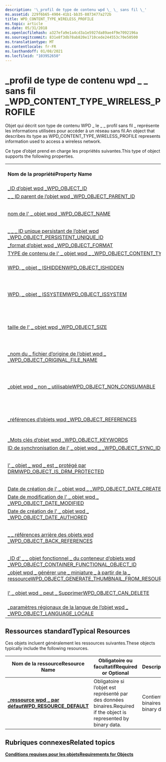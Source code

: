 ```yaml
---
description: '\_profil de type de contenu wpd \_ \_ sans fil \_'
ms.assetid: 229f6b65-4904-41b1-bb35-8873477a272b
title: WPD_CONTENT_TYPE_WIRELESS_PROFILE
ms.topic: article
ms.date: 05/31/2018
ms.openlocfilehash: a327efa9e1a4cd3a1e5927da89ae4f9e7092196a
ms.sourcegitcommit: 831e8f3db78ab820e1710cede244553c70e50500
ms.translationtype: MT
ms.contentlocale: fr-FR
ms.lasthandoff: 01/08/2021
ms.locfileid: "103952650"
---
```

# <a name="wpd_content_type_wireless_profile"></a><span data-ttu-id="dedcc-103">\_profil de type de contenu wpd \_ \_ sans fil \_</span><span class="sxs-lookup"><span data-stu-id="dedcc-103">WPD\_CONTENT\_TYPE\_WIRELESS\_PROFILE</span></span>

<span data-ttu-id="dedcc-104">Objet qui décrit son type de contenu WPD \_ le \_ \_ profil sans fil \_ représente les informations utilisées pour accéder à un réseau sans fil.</span><span class="sxs-lookup"><span data-stu-id="dedcc-104">An object that describes its type as WPD\_CONTENT\_TYPE\_WIRELESS\_PROFILE represents information used to access a wireless network.</span></span>

<span data-ttu-id="dedcc-105">Ce type d’objet prend en charge les propriétés suivantes.</span><span class="sxs-lookup"><span data-stu-id="dedcc-105">This type of object supports the following properties.</span></span>



|                                                                                                                       |                                                                       |
|-----------------------------------------------------------------------------------------------------------------------|-----------------------------------------------------------------------|
| <span data-ttu-id="dedcc-106">**Nom de la propriété**</span><span class="sxs-lookup"><span data-stu-id="dedcc-106">**Property Name**</span></span>                                                                                                     | <span data-ttu-id="dedcc-107">**Obligatoire ou facultatif**</span><span class="sxs-lookup"><span data-stu-id="dedcc-107">**Required or Optional**</span></span>                                              |
| [<span data-ttu-id="dedcc-108">\_ID d’objet wpd \_</span><span class="sxs-lookup"><span data-stu-id="dedcc-108">WPD\_OBJECT\_ID</span></span>](object-properties.md)                                                                | <span data-ttu-id="dedcc-109">Obligatoire.</span><span class="sxs-lookup"><span data-stu-id="dedcc-109">Required.</span></span>                                                             |
| [<span data-ttu-id="dedcc-110">\_ \_ ID parent de l’objet wpd \_</span><span class="sxs-lookup"><span data-stu-id="dedcc-110">WPD\_OBJECT\_PARENT\_ID</span></span>](object-properties.md)                                                 | <span data-ttu-id="dedcc-111">Obligatoire.</span><span class="sxs-lookup"><span data-stu-id="dedcc-111">Required.</span></span>                                                             |
| [<span data-ttu-id="dedcc-112">nom de l' \_ objet wpd \_</span><span class="sxs-lookup"><span data-stu-id="dedcc-112">WPD\_OBJECT\_NAME</span></span>](object-properties.md)                                                            | <span data-ttu-id="dedcc-113">Obligatoire si l’objet représente un fichier.</span><span class="sxs-lookup"><span data-stu-id="dedcc-113">Required if the object represents a file.</span></span>                             |
| [<span data-ttu-id="dedcc-114">\_ \_ \_ ID unique persistant de l’objet wpd \_</span><span class="sxs-lookup"><span data-stu-id="dedcc-114">WPD\_OBJECT\_PERSISTENT\_UNIQUE\_ID</span></span>](object-properties.md)                          | <span data-ttu-id="dedcc-115">Obligatoire.</span><span class="sxs-lookup"><span data-stu-id="dedcc-115">Required.</span></span>                                                             |
| [<span data-ttu-id="dedcc-116">\_format d’objet wpd \_</span><span class="sxs-lookup"><span data-stu-id="dedcc-116">WPD\_OBJECT\_FORMAT</span></span>](object-properties.md)                                                        | <span data-ttu-id="dedcc-117">Obligatoire.</span><span class="sxs-lookup"><span data-stu-id="dedcc-117">Required.</span></span>                                                             |
| [<span data-ttu-id="dedcc-118">TYPE de contenu de l' \_ objet wpd \_ \_</span><span class="sxs-lookup"><span data-stu-id="dedcc-118">WPD\_OBJECT\_CONTENT\_TYPE</span></span>](object-properties.md)                                           | <span data-ttu-id="dedcc-119">Obligatoire.</span><span class="sxs-lookup"><span data-stu-id="dedcc-119">Required.</span></span>                                                             |
| [<span data-ttu-id="dedcc-120">WPD, \_ objet \_ ISHIDDEN</span><span class="sxs-lookup"><span data-stu-id="dedcc-120">WPD\_OBJECT\_ISHIDDEN</span></span>](object-properties.md)                                                    | <span data-ttu-id="dedcc-121">Obligatoire si l’objet est masqué.</span><span class="sxs-lookup"><span data-stu-id="dedcc-121">Required if the object is hidden.</span></span>                                     |
| [<span data-ttu-id="dedcc-122">WPD, \_ objet \_ ISSYSTEM</span><span class="sxs-lookup"><span data-stu-id="dedcc-122">WPD\_OBJECT\_ISSYSTEM</span></span>](object-properties.md)                                                    | <span data-ttu-id="dedcc-123">Obligatoire si l’objet est un objet système (représente un fichier système).</span><span class="sxs-lookup"><span data-stu-id="dedcc-123">Required if the object is a system object (represents a system file).</span></span> |
| [<span data-ttu-id="dedcc-124">taille de l' \_ objet wpd \_</span><span class="sxs-lookup"><span data-stu-id="dedcc-124">WPD\_OBJECT\_SIZE</span></span>](object-properties.md)                                                            | <span data-ttu-id="dedcc-125">Obligatoire si l’objet a au moins une ressource.</span><span class="sxs-lookup"><span data-stu-id="dedcc-125">Required if the object has at least one resource.</span></span>                     |
| [<span data-ttu-id="dedcc-126">\_nom du \_ fichier d’origine de l’objet wpd \_ \_</span><span class="sxs-lookup"><span data-stu-id="dedcc-126">WPD\_OBJECT\_ORIGINAL\_FILE\_NAME</span></span>](object-properties.md)                              | <span data-ttu-id="dedcc-127">Obligatoire si l’objet représente un fichier.</span><span class="sxs-lookup"><span data-stu-id="dedcc-127">Required if the object represents a file.</span></span>                             |
| [<span data-ttu-id="dedcc-128">\_objet wpd \_ non \_ utilisable</span><span class="sxs-lookup"><span data-stu-id="dedcc-128">WPD\_OBJECT\_NON\_CONSUMABLE</span></span>](object-properties.md)                                       | <span data-ttu-id="dedcc-129">Recommandé si l’objet n’est pas destiné à être consommé par l’appareil.</span><span class="sxs-lookup"><span data-stu-id="dedcc-129">Recommended if the object is not meant for consumption by the device.</span></span> |
| [<span data-ttu-id="dedcc-130">\_références d’objets wpd \_</span><span class="sxs-lookup"><span data-stu-id="dedcc-130">WPD\_OBJECT\_REFERENCES</span></span>](object-properties.md)                                                | <span data-ttu-id="dedcc-131">Obligatoire si l’objet a des références à d’autres objets.</span><span class="sxs-lookup"><span data-stu-id="dedcc-131">Required if the object has references to other objects.</span></span>               |
| [<span data-ttu-id="dedcc-132">\_Mots clés d’objet wpd \_</span><span class="sxs-lookup"><span data-stu-id="dedcc-132">WPD\_OBJECT\_KEYWORDS</span></span>](object-properties.md)                                                    | <span data-ttu-id="dedcc-133">Optionnel.</span><span class="sxs-lookup"><span data-stu-id="dedcc-133">Optional.</span></span>                                                             |
| [<span data-ttu-id="dedcc-134">ID de synchronisation de l' \_ objet wpd \_ \_</span><span class="sxs-lookup"><span data-stu-id="dedcc-134">WPD\_OBJECT\_SYNC\_ID</span></span>](object-properties.md)                                                     | <span data-ttu-id="dedcc-135">Optionnel.</span><span class="sxs-lookup"><span data-stu-id="dedcc-135">Optional.</span></span>                                                             |
| [<span data-ttu-id="dedcc-136">l' \_ objet \_ wpd \_ est \_ protégé par DRM</span><span class="sxs-lookup"><span data-stu-id="dedcc-136">WPD\_OBJECT\_IS\_DRM\_PROTECTED</span></span>](object-properties.md)                                  | <span data-ttu-id="dedcc-137">Obligatoire si l’objet est protégé par la technologie DRM.</span><span class="sxs-lookup"><span data-stu-id="dedcc-137">Required if the object is protected by DRM technology.</span></span>                |
| [<span data-ttu-id="dedcc-138">Date de création de l' \_ objet wpd \_ \_</span><span class="sxs-lookup"><span data-stu-id="dedcc-138">WPD\_OBJECT\_DATE\_CREATED</span></span>](object-properties.md)                                           | <span data-ttu-id="dedcc-139">Optionnel.</span><span class="sxs-lookup"><span data-stu-id="dedcc-139">Optional.</span></span>                                                             |
| [<span data-ttu-id="dedcc-140">Date de modification de l' \_ objet wpd \_ \_</span><span class="sxs-lookup"><span data-stu-id="dedcc-140">WPD\_OBJECT\_DATE\_MODIFIED</span></span>](object-properties.md)                                         | <span data-ttu-id="dedcc-141">Recommandé.</span><span class="sxs-lookup"><span data-stu-id="dedcc-141">Recommended.</span></span>                                                          |
| [<span data-ttu-id="dedcc-142">Date de création de l' \_ objet wpd \_ \_</span><span class="sxs-lookup"><span data-stu-id="dedcc-142">WPD\_OBJECT\_DATE\_AUTHORED</span></span>](object-properties.md)                                         | <span data-ttu-id="dedcc-143">Optionnel.</span><span class="sxs-lookup"><span data-stu-id="dedcc-143">Optional.</span></span>                                                             |
| [<span data-ttu-id="dedcc-144">\_ \_ références arrière des objets wpd \_</span><span class="sxs-lookup"><span data-stu-id="dedcc-144">WPD\_OBJECT\_BACK\_REFERENCES</span></span>](object-properties.md)                                                                | <span data-ttu-id="dedcc-145">Recommandé si l’objet est référencé par un autre objet.</span><span class="sxs-lookup"><span data-stu-id="dedcc-145">Recommended if the object is referenced by another object.</span></span>            |
| [<span data-ttu-id="dedcc-146">\_ID d' \_ \_ objet fonctionnel \_ du conteneur d’objets wpd \_</span><span class="sxs-lookup"><span data-stu-id="dedcc-146">WPD\_OBJECT\_CONTAINER\_FUNCTIONAL\_OBJECT\_ID</span></span>](object-properties.md)     | <span data-ttu-id="dedcc-147">Optionnel.</span><span class="sxs-lookup"><span data-stu-id="dedcc-147">Optional.</span></span>                                                             |
| [<span data-ttu-id="dedcc-148">\_objet wpd \_ générer une \_ miniature \_ à partir de la \_ ressource</span><span class="sxs-lookup"><span data-stu-id="dedcc-148">WPD\_OBJECT\_GENERATE\_THUMBNAIL\_FROM\_RESOURCE</span></span>](object-properties.md) | <span data-ttu-id="dedcc-149">Optionnel.</span><span class="sxs-lookup"><span data-stu-id="dedcc-149">Optional.</span></span>                                                             |
| [<span data-ttu-id="dedcc-150">l' \_ objet wpd \_ peut \_ Supprimer</span><span class="sxs-lookup"><span data-stu-id="dedcc-150">WPD\_OBJECT\_CAN\_DELETE</span></span>](object-properties.md)                                               | <span data-ttu-id="dedcc-151">Obligatoire si l’objet ne peut pas être supprimé.</span><span class="sxs-lookup"><span data-stu-id="dedcc-151">Required if the object cannot be deleted.</span></span>                             |
| [<span data-ttu-id="dedcc-152">\_paramètres régionaux de la langue de l’objet wpd \_ \_</span><span class="sxs-lookup"><span data-stu-id="dedcc-152">WPD\_OBJECT\_LANGUAGE\_LOCALE</span></span>](object-properties.md)                                                                | <span data-ttu-id="dedcc-153">Optionnel.</span><span class="sxs-lookup"><span data-stu-id="dedcc-153">Optional.</span></span>                                                             |



 

## <a name="typical-resources"></a><span data-ttu-id="dedcc-154">Ressources standard</span><span class="sxs-lookup"><span data-stu-id="dedcc-154">Typical Resources</span></span>

<span data-ttu-id="dedcc-155">Ces objets incluent généralement les ressources suivantes.</span><span class="sxs-lookup"><span data-stu-id="dedcc-155">These objects typically include the following resources.</span></span>



| <span data-ttu-id="dedcc-156">Nom de la ressource</span><span class="sxs-lookup"><span data-stu-id="dedcc-156">Resource Name</span></span>                                          | <span data-ttu-id="dedcc-157">Obligatoire ou facultatif</span><span class="sxs-lookup"><span data-stu-id="dedcc-157">Required or Optional</span></span>                                  | <span data-ttu-id="dedcc-158">Description</span><span class="sxs-lookup"><span data-stu-id="dedcc-158">Description</span></span>               |
|--------------------------------------------------------|-------------------------------------------------------|---------------------------|
| [<span data-ttu-id="dedcc-159">**\_ressource wpd \_ par défaut**</span><span class="sxs-lookup"><span data-stu-id="dedcc-159">**WPD\_RESOURCE\_DEFAULT**</span></span>](wpd-resource-default.md) | <span data-ttu-id="dedcc-160">Obligatoire si l’objet est représenté par des données binaires.</span><span class="sxs-lookup"><span data-stu-id="dedcc-160">Required if the object is represented by binary data.</span></span> | <span data-ttu-id="dedcc-161">Contient les données binaires.</span><span class="sxs-lookup"><span data-stu-id="dedcc-161">Contains the binary data.</span></span> |



 

## <a name="related-topics"></a><span data-ttu-id="dedcc-162">Rubriques connexes</span><span class="sxs-lookup"><span data-stu-id="dedcc-162">Related topics</span></span>

<dl> <dt>

[<span data-ttu-id="dedcc-163">**Conditions requises pour les objets**</span><span class="sxs-lookup"><span data-stu-id="dedcc-163">**Requirements for Objects**</span></span>](requirements-for-objects.md)
</dt> </dl>

 

 



